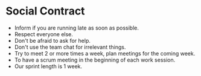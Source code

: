 # Social Contract
* Inform if you are running late as soon as possible.
* Respect everyone else.
* Don't be afraid to ask for help.
* Don't use the team chat for irrelevant things.
* Try to meet 2 or more times a week, plan meetings for the coming week.
* To have a scrum meeting in the beginning of each work session.
* Our sprint length is 1 week.
